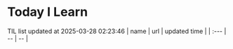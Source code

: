 # Today I Learn 
TIL list updated at 2025-03-28 02:23:46
| name | url | updated time |
| :--- | -- | -- |
